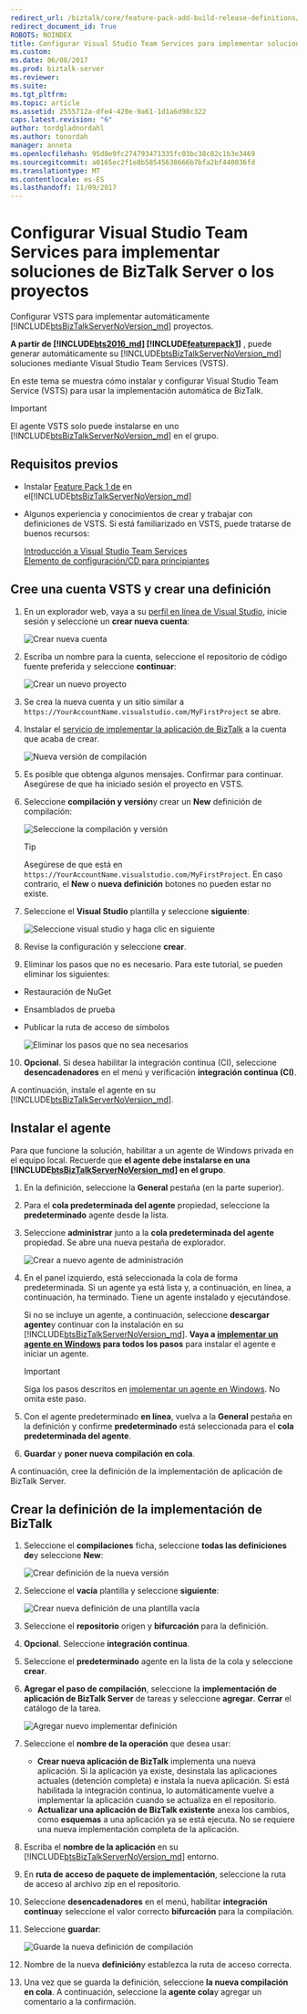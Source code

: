 ```yaml
---
redirect_url: /biztalk/core/feature-pack-add-build-release-definitions/
redirect_document_id: True
ROBOTS: NOINDEX
title: Configurar Visual Studio Team Services para implementar soluciones de BizTalk Server o los proyectos | Documentos de Microsoft
ms.custom: 
ms.date: 06/08/2017
ms.prod: biztalk-server
ms.reviewer: 
ms.suite: 
ms.tgt_pltfrm: 
ms.topic: article
ms.assetid: 2555712a-dfe4-420e-9a61-1d1a6d98c322
caps.latest.revision: "6"
author: tordgladnordahl
ms.author: tonordah
manager: anneta
ms.openlocfilehash: 95d8e9fc274793471335fc03bc38c82c1b3e3469
ms.sourcegitcommit: a0165ec2f1e8b58545638666b7bfa2bf440036fd
ms.translationtype: MT
ms.contentlocale: es-ES
ms.lasthandoff: 11/09/2017
---
```

# <a name="configure-visual-studio-team-services-to-deploy-biztalk-server-solutions-or-projects"></a>Configurar Visual Studio Team Services para implementar soluciones de BizTalk Server o los proyectos
Configurar VSTS para implementar automáticamente [!INCLUDE[btsBizTalkServerNoVersion_md](../includes/btsbiztalkservernoversion-md.md)] proyectos. 

**A partir de [!INCLUDE[bts2016_md](../includes/bts2016-md.md)] [!INCLUDE[featurepack1](../includes/featurepack1.md)]** , puede generar automáticamente su [!INCLUDE[btsBizTalkServerNoVersion_md](../includes/btsbiztalkservernoversion-md.md)] soluciones mediante Visual Studio Team Services (VSTS). 

En este tema se muestra cómo instalar y configurar Visual Studio Team Service (VSTS) para usar la implementación automática de BizTalk. 

> [!IMPORTANT]
> El agente VSTS solo puede instalarse en uno [!INCLUDE[btsBizTalkServerNoVersion_md](../includes/btsbiztalkservernoversion-md.md)] en el grupo. 

## <a name="prerequisites"></a>Requisitos previos

* Instalar [Feature Pack 1 de](https://www.microsoft.com/download/details.aspx?id=55100) en el[!INCLUDE[btsBizTalkServerNoVersion_md](../includes/btsbiztalkservernoversion-md.md)]
* Algunos experiencia y conocimientos de crear y trabajar con definiciones de VSTS. Si está familiarizado en VSTS, puede tratarse de buenos recursos: 

  [Introducción a Visual Studio Team Services](https://www.visualstudio.com/docs/overview)  
  [Elemento de configuración/CD para principiantes](https://www.visualstudio.com/docs/build/get-started/ci-cd-part-1)
  

## <a name="create-a-vsts-account-and-create-a-definition"></a>Cree una cuenta VSTS y crear una definición

1. En un explorador web, vaya a su [perfil en línea de Visual Studio](https://app.vsaex.visualstudio.com/go/profile), inicie sesión y seleccione un **crear nueva cuenta**:

    ![Crear nueva cuenta](../core/media/create-a-new-account.png)

2. Escriba un nombre para la cuenta, seleccione el repositorio de código fuente preferida y seleccione **continuar**:

    ![Crear un nuevo proyecto](../core/media/create-a-new-project.png)

3. Se crea la nueva cuenta y un sitio similar a `https://YourAccountName.visualstudio.com/MyFirstProject` se abre.
    
4. Instalar el [servicio de implementar la aplicación de BizTalk](https://marketplace.visualstudio.com/items?itemName=ms-biztalk.deploy-biztalk-application) a la cuenta que acaba de crear.

    ![Nueva versión de compilación](../core/media/build-new-release.png)

5. Es posible que obtenga algunos mensajes. Confirmar para continuar. Asegúrese de que ha iniciado sesión el proyecto en VSTS.

6. Seleccione **compilación y versión**y crear un **New** definición de compilación:

    ![Seleccione la compilación y versión](../core/media/select-build-and-release.png)

    > [!TIP]
    > Asegúrese de que está en `https://YourAccountName.visualstudio.com/MyFirstProject`. En caso contrario, el **New** o **nueva definición** botones no pueden estar no existe. 
    
7. Seleccione el **Visual Studio** plantilla y seleccione **siguiente**:

    ![Seleccione visual studio y haga clic en siguiente](../core/media/select-visual-studio-and-click-next.png)

8. Revise la configuración y seleccione **crear**.

9. Eliminar los pasos que no es necesario. Para este tutorial, se pueden eliminar los siguientes: 
* Restauración de NuGet
* Ensamblados de prueba
* Publicar la ruta de acceso de símbolos 

    ![Eliminar los pasos que no sea necesarios](../core/media/delete-steps-not-needed.png)

10. **Opcional**. Si desea habilitar la integración continua (CI), seleccione **desencadenadores** en el menú y verificación **integración continua (CI)**.

A continuación, instale el agente en su [!INCLUDE[btsBizTalkServerNoVersion_md](../includes/btsbiztalkservernoversion-md.md)]. 

## <a name="install-the-agent"></a>Instalar el agente

Para que funcione la solución, habilitar a un agente de Windows privada en el equipo local. Recuerde que **el agente debe instalarse en una [!INCLUDE[btsBizTalkServerNoVersion_md](../includes/btsbiztalkservernoversion-md.md)] en el grupo**. 

1. En la definición, seleccione la **General** pestaña (en la parte superior).
2. Para el **cola predeterminada del agente** propiedad, seleccione la **predeterminado** agente desde la lista. 
3. Seleccione **administrar** junto a la **cola predeterminada del agente** propiedad. Se abre una nueva pestaña de explorador.

    ![Crear a nuevo agente de administración](../core/media/create-new-management-agent.png)

4. En el panel izquierdo, está seleccionada la cola de forma predeterminada. Si un agente ya está lista y, a continuación, en línea, a continuación, ha terminado. Tiene un agente instalado y ejecutándose. 

    Si no se incluye un agente, a continuación, seleccione **descargar agente**y continuar con la instalación en su [!INCLUDE[btsBizTalkServerNoVersion_md](../includes/btsbiztalkservernoversion-md.md)]. **Vaya a [implementar un agente en Windows](https://www.visualstudio.com/docs/build/actions/agents/v2-windows) para todos los pasos** para instalar el agente e iniciar un agente. 

    > [!IMPORTANT]
    > Siga los pasos descritos en [implementar un agente en Windows](https://www.visualstudio.com/docs/build/actions/agents/v2-windows). No omita este paso. 

5. Con el agente predeterminado **en línea**, vuelva a la **General** pestaña en la definición y confirme **predeterminado** está seleccionada para el **cola predeterminada del agente**.
6. **Guardar** y **poner nueva compilación en cola**.

A continuación, cree la definición de la implementación de aplicación de BizTalk Server.

## <a name="create-the-biztalk-deployment-definition"></a>Crear la definición de la implementación de BizTalk

1. Seleccione el **compilaciones** ficha, seleccione **todas las definiciones de**y seleccione **New**:

    ![Crear definición de la nueva versión](../core/media/create-new-release-defintion.png)

2. Seleccione el **vacía** plantilla y seleccione **siguiente**:

    ![Crear nueva definición de una plantilla vacía](../core/media/create-new-defintion-from-an-empty-template.png)

3. Seleccione el **repositorio** origen y **bifurcación** para la definición.
4. **Opcional**. Seleccione **integración continua**.
5. Seleccione el **predeterminado** agente en la lista de la cola y seleccione **crear**.
6. **Agregar el paso de compilación**, seleccione la **implementación de aplicación de BizTalk Server** de tareas y seleccione **agregar**. **Cerrar** el catálogo de la tarea.

    ![Agregar nuevo implementar definición](../core/media/add-new-deploy-definition.png)

7. Seleccione el **nombre de la operación** que desea usar:
    * **Crear nueva aplicación de BizTalk** implementa una nueva aplicación. Si la aplicación ya existe, desinstala las aplicaciones actuales (detención completa) e instala la nueva aplicación. Si está habilitada la integración continua, lo automáticamente vuelve a implementar la aplicación cuando se actualiza en el repositorio.
    * **Actualizar una aplicación de BizTalk existente** anexa los cambios, como **esquemas** a una aplicación ya se está ejecuta. No se requiere una nueva implementación completa de la aplicación.
8. Escriba el **nombre de la aplicación** en su [!INCLUDE[btsBizTalkServerNoVersion_md](../includes/btsbiztalkservernoversion-md.md)] entorno.
9. En **ruta de acceso de paquete de implementación**, seleccione la ruta de acceso al archivo zip en el repositorio.
10. Seleccione **desencadenadores** en el menú, habilitar **integración continua**y seleccione el valor correcto **bifurcación** para la compilación.
11. Seleccione **guardar**:

    ![Guarde la nueva definición de compilación](../core/media/save-the-new-build-definition.png)

12. Nombre de la nueva **definición**y establezca la ruta de acceso correcta. 
13. Una vez que se guarda la definición, seleccione **la nueva compilación en cola**. A continuación, seleccione la **agente cola**y agregar un comentario a la confirmación.
